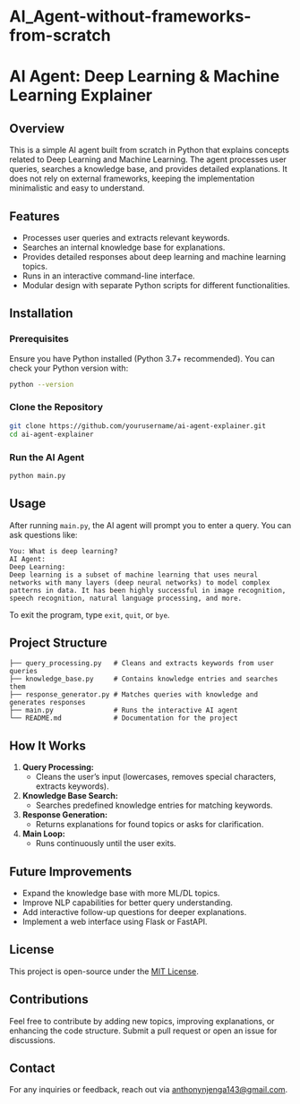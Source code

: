 # AI_Agent-without-frameworks-from-scratch
# AI Agent: Deep Learning & Machine Learning Explainer

## Overview
This is a simple AI agent built from scratch in Python that explains concepts related to Deep Learning and Machine Learning. The agent processes user queries, searches a knowledge base, and provides detailed explanations. It does not rely on external frameworks, keeping the implementation minimalistic and easy to understand.

## Features
- Processes user queries and extracts relevant keywords.
- Searches an internal knowledge base for explanations.
- Provides detailed responses about deep learning and machine learning topics.
- Runs in an interactive command-line interface.
- Modular design with separate Python scripts for different functionalities.

## Installation

### Prerequisites
Ensure you have Python installed (Python 3.7+ recommended). You can check your Python version with:
```bash
python --version
```

### Clone the Repository
```bash
git clone https://github.com/yourusername/ai-agent-explainer.git
cd ai-agent-explainer
```

### Run the AI Agent
```bash
python main.py
```

## Usage
After running `main.py`, the AI agent will prompt you to enter a query. You can ask questions like:
```
You: What is deep learning?
AI Agent:
Deep Learning:
Deep learning is a subset of machine learning that uses neural networks with many layers (deep neural networks) to model complex patterns in data. It has been highly successful in image recognition, speech recognition, natural language processing, and more.
```

To exit the program, type `exit`, `quit`, or `bye`.

## Project Structure
```
├── query_processing.py   # Cleans and extracts keywords from user queries
├── knowledge_base.py     # Contains knowledge entries and searches them
├── response_generator.py # Matches queries with knowledge and generates responses
├── main.py               # Runs the interactive AI agent
└── README.md             # Documentation for the project
```

## How It Works
1. **Query Processing:**
   - Cleans the user’s input (lowercases, removes special characters, extracts keywords).
2. **Knowledge Base Search:**
   - Searches predefined knowledge entries for matching keywords.
3. **Response Generation:**
   - Returns explanations for found topics or asks for clarification.
4. **Main Loop:**
   - Runs continuously until the user exits.

## Future Improvements
- Expand the knowledge base with more ML/DL topics.
- Improve NLP capabilities for better query understanding.
- Add interactive follow-up questions for deeper explanations.
- Implement a web interface using Flask or FastAPI.

## License
This project is open-source under the [MIT License](LICENSE).

## Contributions
Feel free to contribute by adding new topics, improving explanations, or enhancing the code structure. Submit a pull request or open an issue for discussions.

## Contact
For any inquiries or feedback, reach out via anthonynjenga143@gmail.com.

